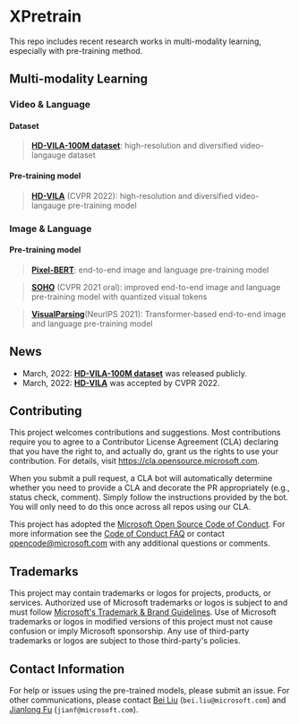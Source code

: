 # XPretrain

This repo includes recent research works in multi-modality learning, especially with pre-training method.

## Multi-modality Learning

### Video & Language

#### Dataset

> [**HD-VILA-100M dataset**](https://github.com/microsoft/XPretrain/tree/main/hd-vila-100m): high-resolution and diversified video-langauge dataset

#### Pre-training model

> [**HD-VILA**](https://github.com/microsoft/XPretrain/tree/main/hd-vila) (CVPR 2022): high-resolution and diversified video-langauge pre-training model

### Image & Language

#### Pre-training model

> [**Pixel-BERT**](https://arxiv.org/pdf/2004.00849.pdf): end-to-end image and language pre-training model

> [**SOHO**](https://github.com/researchmm/soho) (CVPR 2021 oral): improved end-to-end image and language pre-training model with quantized visual tokens

> [**VisualParsing**](https://proceedings.neurips.cc/paper/2021/file/23fa71cc32babb7b91130824466d25a5-Paper.pdf)(NeurIPS 2021): Transformer-based end-to-end image and language pre-training model

## News

- March, 2022: [**HD-VILA-100M dataset**](https://github.com/microsoft/XPretrain/tree/main/hd-vila-100m) was released publicly.
- March, 2022: [**HD-VILA**](https://github.com/microsoft/XPretrain/tree/main/hd-vila) was accepted by CVPR 2022.


## Contributing

This project welcomes contributions and suggestions.  Most contributions require you to agree to a
Contributor License Agreement (CLA) declaring that you have the right to, and actually do, grant us
the rights to use your contribution. For details, visit https://cla.opensource.microsoft.com.

When you submit a pull request, a CLA bot will automatically determine whether you need to provide
a CLA and decorate the PR appropriately (e.g., status check, comment). Simply follow the instructions
provided by the bot. You will only need to do this once across all repos using our CLA.

This project has adopted the [Microsoft Open Source Code of Conduct](https://opensource.microsoft.com/codeofconduct/).
For more information see the [Code of Conduct FAQ](https://opensource.microsoft.com/codeofconduct/faq/) or
contact [opencode@microsoft.com](mailto:opencode@microsoft.com) with any additional questions or comments.

## Trademarks

This project may contain trademarks or logos for projects, products, or services. Authorized use of Microsoft 
trademarks or logos is subject to and must follow 
[Microsoft's Trademark & Brand Guidelines](https://www.microsoft.com/en-us/legal/intellectualproperty/trademarks/usage/general).
Use of Microsoft trademarks or logos in modified versions of this project must not cause confusion or imply Microsoft sponsorship.
Any use of third-party trademarks or logos are subject to those third-party's policies.

## Contact Information

For help or issues using the pre-trained models, please submit an issue.
For other communications, please contact [Bei Liu]() (`bei.liu@microsoft.com`) and [Jianlong Fu]() (`jianf@microsoft.com`).
